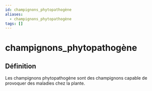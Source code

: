 ```yaml
---
id: champignons_phytopathogène
aliases:
  - champignons_phytopathogène
tags: []
---
```


# champignons_phytopathogène
## Définition
Les champignons phytopathogène sont des champignons capable de provoquer des maladies chez la plante.

## 
